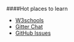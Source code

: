 ####Hot places to learn
* [W3schools](https://w3schools.com)
* [Gitter Chat](https://gitter.im/mosbth/design)
* [GitHub Issues](https://github.com/canax/anax-flat/issues)
